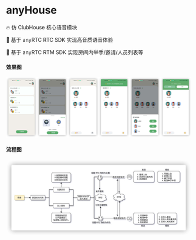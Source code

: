 # anyHouse

🔥 仿 ClubHouse 核心语音模块 

🎉 基于 anyRTC RTC SDK 实现高音质语音体验

🎉 基于 anyRTC RTM SDK 实现房间内举手/邀请/人员列表等



#### 效果图

![](https://github.com/anyRTC-UseCase/anyHouse/blob/master/Android/AnyHouse/img/preview.jpg)

#### 流程图

![](https://github.com/anyRTC-UseCase/anyHouse/blob/master/Android/AnyHouse/img/anyhouse.jpg)

